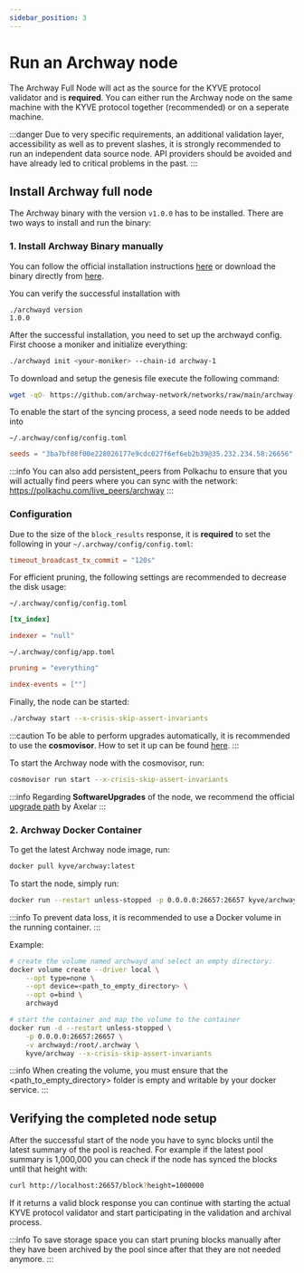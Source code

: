 ```yaml
---
sidebar_position: 3
---
```


# Run an Archway node

The Archway Full Node will act as the source for the KYVE protocol validator and is **required**. You can either run the Archway node on the same machine with the KYVE protocol together (recommended) or on a seperate machine.

:::danger
Due to very specific requirements, an additional validation layer, accessibility as well as to prevent slashes, it is strongly recommended to run an independent data source node. API providers should be avoided and have already led to critical problems in the past.
:::

## Install Archway full node

The Archway binary with the version `v1.0.0` has to be installed. There are two ways to install and run the binary:

### 1. Install Archway Binary manually
You can follow the official installation instructions [here](https://docs.archway.io/validators/running-a-node/join-a-network/sync-from-genesis) or download the binary directly from [here](https://github.com/archway-network/archway/releases/tag/v1.0.0).

You can verify the successful installation with

```
./archwayd version
1.0.0
```

After the successful installation, you need to set up the archwayd config. First choose a moniker and initialize everything:

```bash
./archwayd init <your-moniker> --chain-id archway-1
```

To download and setup the genesis file execute the following command:

```bash
wget -qO- https://github.com/archway-network/networks/raw/main/archway-1/genesis/genesis.json.gz | zcat > ~/.archway/config/genesis.json
```

To enable the start of the syncing process, a seed node needs to be added into

`~/.archway/config/config.toml`

```toml
seeds = "3ba7bf08f00e228026177e9cdc027f6ef6eb2b39@35.232.234.58:26656"
```

:::info
You can also add persistent_peers from Polkachu to ensure that you will actually find peers where you can sync with the network: https://polkachu.com/live_peers/archway
:::

### Configuration
Due to the size of the `block_results` response, it is __required__ to set the following in your `~/.archway/config/config.toml`:

```toml
timeout_broadcast_tx_commit = "120s"
```

For efficient pruning, the following settings are recommended to decrease the disk usage:

`~/.archway/config/config.toml`

```toml
[tx_index]

indexer = "null"
```

`~/.archway/config/app.toml`

```toml
pruning = "everything"

index-events = [""]
```

Finally, the node can be started:

```bash
./archway start --x-crisis-skip-assert-invariants
```

:::caution
To be able to perform upgrades automatically, it is recommended to use the <strong>cosmovisor</strong>. How to set it up can be found [here](https://docs.archway.io/validators/running-a-node/cosmovisor).
:::

To start the Archway node with the cosmovisor, run:

```bash
cosmovisor run start --x-crisis-skip-assert-invariants
```

:::info
Regarding __SoftwareUpgrades__ of the node, we recommend the official [upgrade path]("https://docs.axelar.dev/node/join-genesis#follow-the-upgrade-path") by Axelar
:::

### 2. Archway Docker Container

To get the latest Archway node image, run:

```bash
docker pull kyve/archway:latest
```

To start the node, simply run:

```bash
docker run --restart unless-stopped -p 0.0.0.0:26657:26657 kyve/archway --x-crisis-skip-assert-invariants
```

:::info
To prevent data loss, it is recommended to use a Docker volume in the running container.
:::

Example: 
```bash
# create the volume named archwayd and select an empty directory:
docker volume create --driver local \
    --opt type=none \
    --opt device=<path_to_empty_directory> \
    --opt o=bind \
    archwayd

# start the container and map the volume to the container
docker run -d --restart unless-stopped \
    -p 0.0.0.0:26657:26657 \
    -v archwayd:/root/.archway \
    kyve/archway --x-crisis-skip-assert-invariants
```

:::info
When creating the volume, you must ensure that the <path_to_empty_directory> folder is empty and writable by your docker service.
:::

## Verifying the completed node setup

After the successful start of the node you have to sync blocks until the latest summary of the pool is reached. For example
if the latest pool summary is 1,000,000 you can check if the node has synced the blocks until
that height with:

```bash
curl http://localhost:26657/block?height=1000000
```

If it returns a valid block response you can continue with starting the actual KYVE protocol validator
and start participating in the validation and archival process.

:::info
To save storage space you can start pruning blocks manually after they have been archived
by the pool since after that they are not needed anymore.
:::
